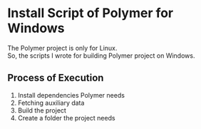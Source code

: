 # Install Script of Polymer for Windows

The Polymer project is only for Linux.  
So, the scripts I wrote for building Polymer project on Windows.

## Process of Execution
1. Install dependencies Polymer needs
2. Fetching auxiliary data
3. Build the project
4. Create a folder the project needs
